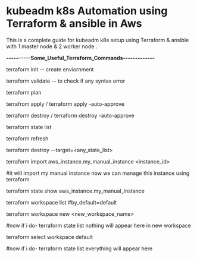 # kubeadm k8s Automation using Terraform & ansible in Aws

This is a complete guide for kubeadm k8s setup using Terraform & ansible with 1 master node & 2 worker node .

**----------Some_Useful_Terraform_Commands-------------**

terraform init -- create enviornment

terraform validate -- to check if any syntax error 

terraform plan

terrafrom apply / terraform apply -auto-approve

terraform destroy / terraform destroy -auto-approve

terraform state list

terraform refresh

terraform destroy --target=<any_state_list>

terraform import aws_instance.my_manual_instance <instance_id>

#it will import my manual instance now we can manage this instance using terraform

terraform state show aws_instance.my_manual_instance

terraform workspace list #by_default=default

terraform workspace new <new_workspace_name>

#now if i do- terraform state list nothing will appear here in new workspace

terraform select workspace default 

#now if i do- terraform state list everything will appear here 

